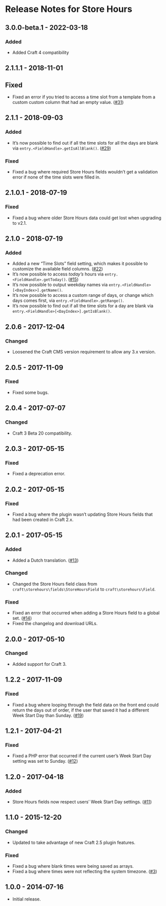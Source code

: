 # Release Notes for Store Hours

## 3.0.0-beta.1 - 2022-03-18

### Added
- Added Craft 4 compatibility

## 2.1.1.1 - 2018-11-01

## Fixed
- Fixed an error if you tried to access a time slot from a template from a custom custom column that had an empty value. ([#31](https://github.com/craftcms/store-hours/issues/31))

## 2.1.1 - 2018-09-03

### Added
- It’s now possible to find out if all the time slots for all the days are blank via `entry.<FieldHandle>.getIsAllBlank()`. ([#29](https://github.com/craftcms/store-hours/pull/29))

### Fixed
- Fixed a bug where required Store Hours fields wouldn’t get a validation error if none of the time slots were filled in. 

## 2.1.0.1 - 2018-07-19

### Fixed
- Fixed a bug where older Store Hours data could get lost when upgrading to v2.1.

## 2.1.0 - 2018-07-19

### Added
- Added a new “Time Slots” field setting, which makes it possible to customize the available field columns. ([#22](https://github.com/craftcms/store-hours/issues/22))
- It’s now possible to access _today’s_ hours via `entry.<FieldHandle>.getToday()`. ([#15](https://github.com/craftcms/store-hours/issues/15))
- It’s now possible to output weekday names via `entry.<FieldHandle>[<DayIndex>].getName()`.
- It’s now possible to access a custom range of days, or change which days comes first, via `entry.<FieldHandle>.getRange()`.
- It’s now possible to find out if all the time slots for a day are blank via `entry.<FieldHandle>[<DayIndex>].getIsBlank()`.

## 2.0.6 - 2017-12-04

### Changed
- Loosened the Craft CMS version requirement to allow any 3.x version.

## 2.0.5 - 2017-11-09

### Fixed
- Fixed some bugs.

## 2.0.4 - 2017-07-07

### Changed
- Craft 3 Beta 20 compatibility.

## 2.0.3 - 2017-05-15

### Fixed
- Fixed a deprecation error.

## 2.0.2 - 2017-05-15

### Fixed
- Fixed a bug where the plugin wasn’t updating Store Hours fields that had been created in Craft 2.x.

## 2.0.1 - 2017-05-15

### Added
- Added a Dutch translation. ([#13](https://github.com/craftcms/store-hours/pull/13))

### Changed
- Changed the Store Hours field class from `craft\storehours\fields\StoreHoursField` to `craft\storehours\Field`.

### Fixed
- Fixed an error that occurred when adding a Store Hours field to a global set. ([#14](https://github.com/craftcms/store-hours/pull/14))
- Fixed the changelog and download URLs.

## 2.0.0 - 2017-05-10

### Changed
- Added support for Craft 3.

## 1.2.2 - 2017-11-09

### Fixed
- Fixed a bug where looping through the field data on the front end could return the days out of order, if the user that saved it had a different Week Start Day than Sunday. ([#19](https://github.com/craftcms/store-hours/issues/19))

## 1.2.1 - 2017-04-21

### Fixed
- Fixed a PHP error that occurred if the current user’s Week Start Day setting was set to Sunday. ([#12](https://github.com/craftcms/store-hours/issues/12))

## 1.2.0 - 2017-04-18

### Added
- Store Hours fields now respect users’ Week Start Day settings. ([#11](https://github.com/craftcms/store-hours/issues/11))

## 1.1.0 - 2015-12-20

### Changed
- Updated to take advantage of new Craft 2.5 plugin features.

### Fixed
- Fixed a bug where blank times were being saved as arrays.
- Fixed a bug where times were not reflecting the system timezone. ([#3](https://github.com/craftcms/store-hours/issues/3))

## 1.0.0 - 2014-07-16

- Initial release.
